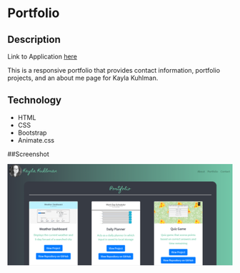 # Portfolio

## Description
Link to Application [here](https://kaykuhl.github.io/portfolio)

This is a responsive portfolio that provides contact information, portfolio projects, and an about me page for Kayla Kuhlman.

## Technology
- HTML
- CSS
- Bootstrap
- Animate.css

##Screenshot

![Sample of page](assets/images/landing-page.PNG)